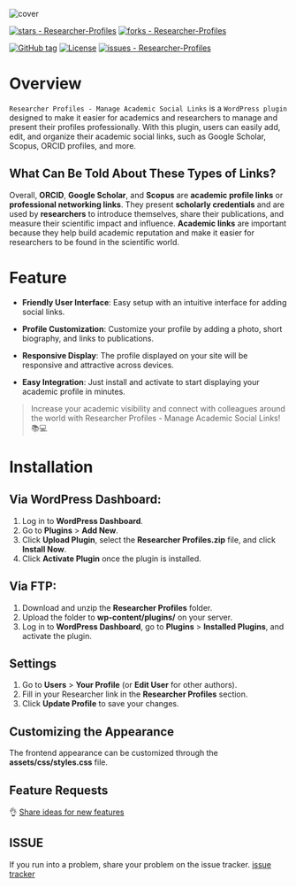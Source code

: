 ![cover](https://i.imgur.com/UN7lWaI.png)


[![stars - Researcher-Profiles](https://img.shields.io/github/stars/yysofiyan/Researcher-Profiles?style=social)](https://github.com/yysofiyan/Researcher-Profiles)
[![forks - Researcher-Profiles](https://img.shields.io/github/forks/yysofiyan/Researcher-Profiles?style=social)](https://github.com/yysofiyan/Researcher-Profiles)

[![GitHub tag](https://img.shields.io/github/tag/yysofiyan/Researcher-Profiles?include_prereleases=&sort=semver&color=blue)](https://github.com/yysofiyan/Researcher-Profiles/releases/)
[![License](https://img.shields.io/badge/License-GPL--3.0_license-blue)](#license)
[![issues - Researcher-Profiles](https://img.shields.io/github/issues/yysofiyan/Researcher-Profiles)](https://github.com/yysofiyan/Researcher-Profiles/issues)

# Overview

`Researcher Profiles - Manage Academic Social Links` is a `WordPress plugin` designed to make it easier for academics and researchers to manage and present their profiles professionally. With this plugin, users can easily add, edit, and organize their academic social links, such as Google Scholar, Scopus, ORCID profiles, and more.

## What Can Be Told About These Types of Links?

Overall, **ORCID**, **Google Scholar**, and **Scopus** are **academic profile links** or **professional networking links**. They present **scholarly credentials** and are used by **researchers** to introduce themselves, share their publications, and measure their scientific impact and influence. **Academic links** are important because they help build academic reputation and make it easier for researchers to be found in the scientific world.

# Feature

* **Friendly User Interface**: Easy setup with an intuitive interface for adding social links.

* **Profile Customization**: Customize your profile by adding a photo, short biography, and links to publications.

* **Responsive Display**: The profile displayed on your site will be responsive and attractive across devices.

* **Easy Integration**: Just install and activate to start displaying your academic profile in minutes.

> Increase your academic visibility and connect with colleagues around the world with Researcher Profiles - Manage Academic Social Links! 📚💻

# Installation

## Via WordPress Dashboard:

1. Log in to **WordPress Dashboard**.
2. Go to **Plugins** > **Add New**.
3. Click **Upload Plugin**, select the **Researcher Profiles.zip** file, and click **Install Now**.
4. Click **Activate Plugin** once the plugin is installed.

## Via FTP:
1. Download and unzip the **Researcher Profiles** folder.
2. Upload the folder to **wp-content/plugins/** on your server.
3. Log in to **WordPress Dashboard**, go to **Plugins** > **Installed Plugins**, and activate the plugin.

## Settings

1. Go to **Users** > **Your Profile** (or **Edit User** for other authors).
2. Fill in your Researcher link in the **Researcher Profiles** section.
3. Click **Update Profile** to save your changes.

## Customizing the Appearance

The frontend appearance can be customized through the **assets/css/styles.css** file.

## Feature Requests

👌 [Share ideas for new features](https://github.com/yysofiyan/Researcher-Profiles/discussions/categories/ideas)

## ISSUE
If you run into a problem, share your problem on the issue tracker. [issue tracker](https://github.com/yysofiyan/Researcher-Profiles/issues)
